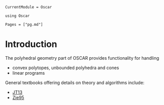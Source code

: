 ```@meta
CurrentModule = Oscar
```

```@setup oscar
using Oscar
```

```@contents
Pages = ["pg.md"]
```

# Introduction

The polyhedral geometry part of OSCAR provides functionality for handling
- convex polytopes, unbounded polyhedra and cones
- linear programs

General textbooks offering details on theory and algorithms include: 
- [JT13](@cite)
- [Zie95](@cite)
